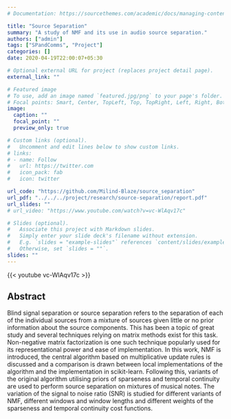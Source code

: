 ```yaml
---
# Documentation: https://sourcethemes.com/academic/docs/managing-content/

title: "Source Separation"
summary: "A study of NMF and its use in audio source separation."
authors: ["admin"]
tags: ["SPandComms", "Project"]
categories: []
date: 2020-04-19T22:00:07+05:30

# Optional external URL for project (replaces project detail page).
external_link: ""

# Featured image
# To use, add an image named `featured.jpg/png` to your page's folder.
# Focal points: Smart, Center, TopLeft, Top, TopRight, Left, Right, BottomLeft, Bottom, BottomRight.
image:
  caption: ""
  focal_point: ""
  preview_only: true

# Custom links (optional).
#   Uncomment and edit lines below to show custom links.
# links:
# - name: Follow
#   url: https://twitter.com
#   icon_pack: fab
#   icon: twitter

url_code: "https://github.com/Milind-Blaze/source_separation"
url_pdf: "../../../project/research/source-separation/report.pdf"
url_slides: ""
# url_video: "https://www.youtube.com/watch?v=vc-WlAqv17c"

# Slides (optional).
#   Associate this project with Markdown slides.
#   Simply enter your slide deck's filename without extension.
#   E.g. `slides = "example-slides"` references `content/slides/example-slides.md`.
#   Otherwise, set `slides = ""`.
slides: ""
---
```


{{< youtube vc-WlAqv17c >}}


## Abstract

Blind signal separation or source separation refers to the separation of each of the individual sources from a mixture of sources given little or no prior information about the source components. This has been a topic of great study and several techniques relying on matrix methods exist for this task. Non-negative matrix factorization is one such technique popularly used for its representational power and ease of implementation. In this work, NMF is introduced, the central algorithm based on multiplicative update rules is discussed and a comparison is drawn between local implementations of the algorithm and the implementation in scikit-learn. Following this, variants of the original algorithm utilising priors of sparseness and temporal continuity are used to perform source separation on mixtures of musical notes. The variation of the signal to noise ratio (SNR) is studied for different variants of NMF, different windows and window lengths and different weights of the sparseness and temporal continuity cost functions.